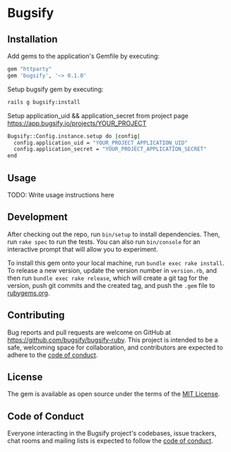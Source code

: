 # Bugsify

## Installation

Add gems to the application's Gemfile by executing:

```sh
gem "httparty"
gem 'bugsify', '~> 0.1.0'
```

Setup bugsify gem by executing:

```sh 
rails g bugsify:install
```

Setup application_uid && application_secret from project page https://app.bugsify.io/projects/YOUR_PROJECT

```sh 
Bugsify::Config.instance.setup do |config|
  config.application_uid = "YOUR_PROJECT_APPLICATION_UID"
  config.application_secret = "YOUR_PROJECT_APPLICATION_SECRET"
end
```

## Usage

TODO: Write usage instructions here

## Development

After checking out the repo, run `bin/setup` to install dependencies. Then, run `rake spec` to run the tests. You can also run `bin/console` for an interactive prompt that will allow you to experiment.

To install this gem onto your local machine, run `bundle exec rake install`. To release a new version, update the version number in `version.rb`, and then run `bundle exec rake release`, which will create a git tag for the version, push git commits and the created tag, and push the `.gem` file to [rubygems.org](https://rubygems.org).

## Contributing

Bug reports and pull requests are welcome on GitHub at https://github.com/bugsify/bugsify-ruby. This project is intended to be a safe, welcoming space for collaboration, and contributors are expected to adhere to the [code of conduct](https://github.com/bugsify/bugsify-ruby/blob/main/CODE_OF_CONDUCT.md).

## License

The gem is available as open source under the terms of the [MIT License](https://github.com/bugsify/bugsify-ruby/blob/main/LICENSE.txt).

## Code of Conduct

Everyone interacting in the Bugsify project's codebases, issue trackers, chat rooms and mailing lists is expected to follow the [code of conduct](https://github.com/bugsify/bugsify-ruby/blob/main/CODE_OF_CONDUCT.md).
